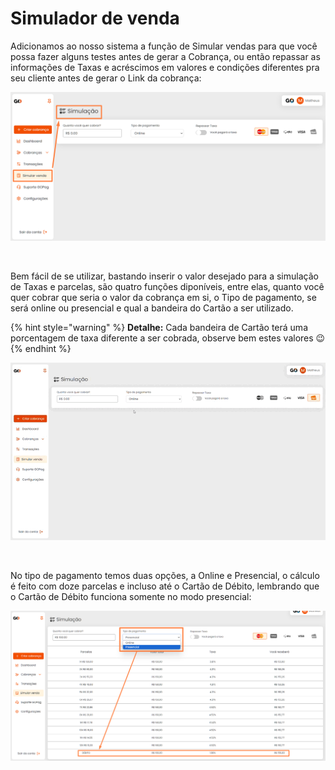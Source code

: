 # Simulador de venda

<p>Adicionamos ao nosso sistema a função de Simular vendas para que você possa fazer alguns testes antes de gerar a Cobrança, ou então repassar as informações de Taxas e acréscimos em valores e condições diferentes pra seu cliente antes de gerar o Link da cobrança:</p>

![simulador_menu](/assets/prints/simulador_menu.png)

<br>

<p>Bem fácil de se utilizar, bastando inserir o valor desejado para a simulação de Taxas e parcelas, são quatro funções diponíveis, entre elas, quanto você quer cobrar que seria o valor da cobrança em si, o Tipo de pagamento, se será online ou presencial e qual a bandeira do Cartão a ser utilizado.</p>

{% hint style="warning" %}
**Detalhe:**  Cada bandeira de Cartão terá uma porcentagem de taxa diferente a ser cobrada, observe bem estes valores 😉
{% endhint %}

![simulador_menu_exemplo](/assets/prints/simulador_menu_exemplo.gif)

<br>

<p>No tipo de pagamento temos duas opções, a Online e Presencial, o cálculo é feito com doze parcelas e incluso até o Cartão de Débito, lembrando que o Cartão de Débito funciona somente no modo presencial:</p>

![simulador_menu_tipo_pagamento](/assets/prints/simulador_menu_tipo_pagamento.png)



<!-- ESTA PARTE ESTÁ FORA PORQUE SERÁ CENTRALIZADA NO BLOCO DE TAXAS TUDO QUE FOR REFERENTE.

<br>

<p>Você pode fazer a simulação com as duas opções de Taxa, sendo você pagando, ou colocando o cliente para fazer o pagamento, com somente um clique:</p>

![simulador_menu_](/assets/prints/simulador_menu_repassar_taxa.png)

<br> -->